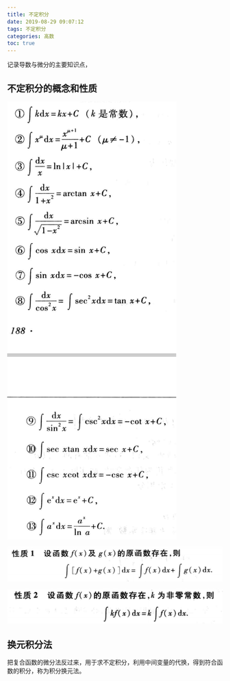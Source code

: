 ```yaml
---
title: 不定积分
date: 2019-08-29 09:07:12
tags: 不定积分
categories: 高数
toc: true
---
```


记录导数与微分的主要知识点，

<!--more-->


## 不定积分的概念和性质 

![](four_indefinite_integral/1.png)

![](four_indefinite_integral/2.png)

![](four_indefinite_integral/3.png)

## 换元积分法

把复合函数的微分法反过来，用于求不定积分，利用中间变量的代换，得到符合函数的积分，称为积分换元法。














































 